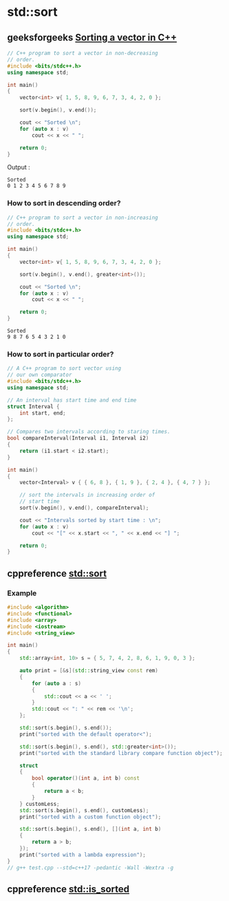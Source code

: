 # std::sort

## geeksforgeeks [Sorting a vector in C++](https://www.geeksforgeeks.org/sorting-a-vector-in-c/)

```c++
// C++ program to sort a vector in non-decreasing
// order.
#include <bits/stdc++.h>
using namespace std;

int main()
{
	vector<int> v{ 1, 5, 8, 9, 6, 7, 3, 4, 2, 0 };

	sort(v.begin(), v.end());

	cout << "Sorted \n";
	for (auto x : v)
		cout << x << " ";

	return 0;
}

```

Output :

```
Sorted 
0 1 2 3 4 5 6 7 8 9
```

### **How to sort in descending order?**

```C++
// C++ program to sort a vector in non-increasing
// order.
#include <bits/stdc++.h>
using namespace std;

int main()
{
	vector<int> v{ 1, 5, 8, 9, 6, 7, 3, 4, 2, 0 };

	sort(v.begin(), v.end(), greater<int>());

	cout << "Sorted \n";
	for (auto x : v)
		cout << x << " ";

	return 0;
}

```

```
Sorted 
9 8 7 6 5 4 3 2 1 0 
```



### **How to sort in particular order?**

```c++
// A C++ program to sort vector using
// our own comparator
#include <bits/stdc++.h>
using namespace std;

// An interval has start time and end time
struct Interval {
	int start, end;
};

// Compares two intervals according to staring times.
bool compareInterval(Interval i1, Interval i2)
{
	return (i1.start < i2.start);
}

int main()
{
	vector<Interval> v { { 6, 8 }, { 1, 9 }, { 2, 4 }, { 4, 7 } };

	// sort the intervals in increasing order of
	// start time
	sort(v.begin(), v.end(), compareInterval);

	cout << "Intervals sorted by start time : \n";
	for (auto x : v)
		cout << "[" << x.start << ", " << x.end << "] ";

	return 0;
}

```



## cppreference [std::sort](https://en.cppreference.com/w/cpp/algorithm/sort)

### Example

```C++
#include <algorithm>
#include <functional>
#include <array>
#include <iostream>
#include <string_view>

int main()
{
	std::array<int, 10> s = { 5, 7, 4, 2, 8, 6, 1, 9, 0, 3 };

	auto print = [&s](std::string_view const rem)
	{
		for (auto a : s)
		{
			std::cout << a << ' ';
		}
		std::cout << ": " << rem << '\n';
	};

	std::sort(s.begin(), s.end());
	print("sorted with the default operator<");

	std::sort(s.begin(), s.end(), std::greater<int>());
	print("sorted with the standard library compare function object");

	struct
	{
		bool operator()(int a, int b) const
		{
			return a < b;
		}
	} customLess;
	std::sort(s.begin(), s.end(), customLess);
	print("sorted with a custom function object");

	std::sort(s.begin(), s.end(), [](int a, int b)
	{
		return a > b;
	});
	print("sorted with a lambda expression");
}
// g++ test.cpp --std=c++17 -pedantic -Wall -Wextra -g

```



## cppreference [std::is_sorted](https://en.cppreference.com/w/cpp/algorithm/is_sorted)